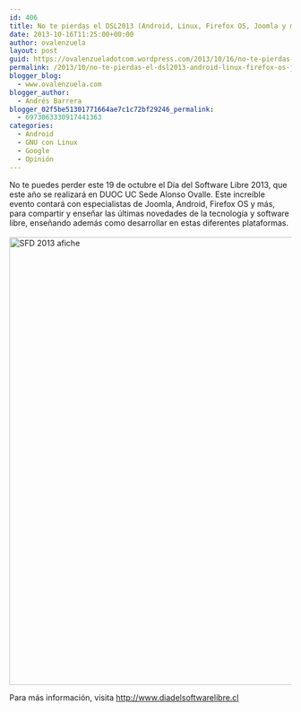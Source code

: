```yaml
---
id: 406
title: No te pierdas el DSL2013 (Android, Linux, Firefox OS, Joomla y más)
date: 2013-10-16T11:25:00+00:00
author: ovalenzuela
layout: post
guid: https://ovalenzueladotcom.wordpress.com/2013/10/16/no-te-pierdas-el-dsl2013-android-linux-firefox-os-joomla-y-mas
permalink: /2013/10/no-te-pierdas-el-dsl2013-android-linux-firefox-os-joomla-y-mas.html
blogger_blog:
  - www.ovalenzuela.com
blogger_author:
  - Andrés Barrera
blogger_02f5be51301771664ae7c1c72bf29246_permalink:
  - 6973063330917441363
categories:
  - Android
  - GNU con Linux
  - Google
  - Opinión
---
```

No te puedes perder este 19 de octubre el Día del Software Libre 2013, que este año se realizará en DUOC UC Sede Alonso Ovalle. Este increíble evento contará con especialistas de Joomla, Android, Firefox OS y más, para compartir y enseñar las últimas novedades de la tecnología y software libre, enseñando además como desarrollar en estas diferentes plataformas.  
<a name='more'></a>  
[<img class="alignnone size-full wp-image-972" src="http://ovalenzuela.xpertians.com/wp-content/uploads/2013/10/SFD-2013-afiche1.jpg" alt="SFD 2013 afiche" width="600" height="800" />](http://ovalenzuela.xpertians.com/wp-content/uploads/2013/10/SFD-2013-afiche1.jpg)

Para más información, visita <a title="http://www.diadelsoftwarelibre.cl" href="http://www.diadelsoftwarelibre.cl" target="_blank">http://www.diadelsoftwarelibre.cl</a>